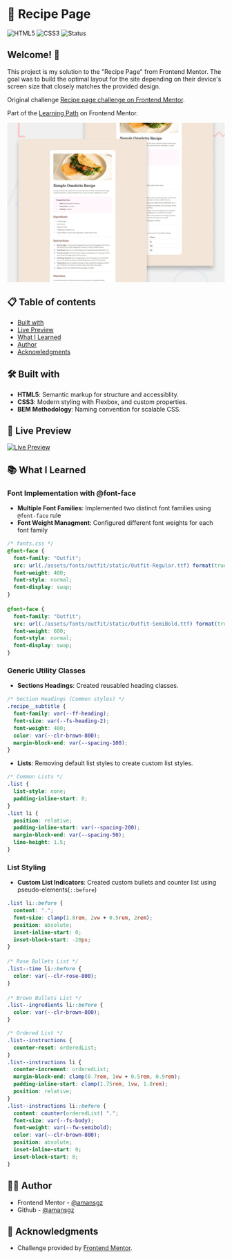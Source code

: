 # 🚀 Recipe Page

![HTML5](https://img.shields.io/badge/HTML5-E34F26?style=for-the-badge&logo=html5&logoColor=white) ![CSS3](https://img.shields.io/badge/CSS3-1572B6?style=for-the-badge&logoColor=white)
![Status](https://img.shields.io/badge/Status-Completed-success?style=for-the-badge)

## Welcome! 👋

This project is my solution to the "Recipe Page" from Frontend Mentor. The goal was to build the optimal layout for the site depending on their device's screen size that closely matches the provided design.

Original challenge [Recipe page challenge on Frontend Mentor](https://www.frontendmentor.io/challenges/recipe-page-KiTsR8QQKm).

Part of the [Learning Path](https://www.frontendmentor.io/learning-paths) on Frontend Mentor.

![Design preview for the Recipe Page coding challenge](./assets/images/preview.jpg)

## 📋 Table of contents

- [Built with](#-built-with)
- [Live Preview](#-live-preview)
- [What I Learned](#-what-i-learned)
- [Author](#-author)
- [Acknowledgments](#-acknowledgments)

## 🛠 Built with

- **HTML5**: Semantic markup for structure and accessiblity.
- **CSS3**: Modern styling with Flexbox, and custom properties.
- **BEM Methodology**: Naming convention for scalable CSS.

## 🔗 Live Preview

[![Live Preview](https://img.shields.io/badge/Demo-Live-00BCD4?style=for-the-badge)](https://amansgz.github.io/recipe-page)

## 📚 What I Learned

### Font Implementation with @font-face

- **Multiple Font Families**: Implemented two distinct font families using `@font-face` rule
- **Font Weight Managment**: Configured different font weights for each font family

```css
/* fonts.css */
@font-face {
  font-family: "Outfit";
  src: url(./assets/fonts/outfit/static/Outfit-Regular.ttf) format(truetype);
  font-weight: 400;
  font-style: normal;
  font-display: swap;
}

@font-face {
  font-family: "Outfit";
  src: url(./assets/fonts/outfit/static/Outfit-SemiBold.ttf) format(truetype);
  font-weight: 600;
  font-style: normal;
  font-display: swap;
}
```

### Generic Utility Classes

- **Sections Headings**: Created reusabled heading classes.

```css
/* Section Headings (Common styles) */
.recipe__subtitle {
  font-family: var(--ff-heading);
  font-size: var(--fs-heading-2);
  font-weight: 400;
  color: var(--clr-brown-800);
  margin-block-end: var(--spacing-100);
}
```

- **Lists**: Removing default list styles to create custom list styles.

```css
/* Common Lists */
.list {
  list-style: none;
  padding-inline-start: 0;
}
.list li {
  position: relative;
  padding-inline-start: var(--spacing-200);
  margin-block-end: var(--spacing-50);
  line-height: 1.5;
}
```

### List Styling

- **Custom List Indicators**: Created custom bullets and counter list using pseudo-elements(`::before`)

```css
.list li::before {
  content: ".";
  font-size: clamp(1.8rem, 2vw + 0.5rem, 2rem);
  position: absolute;
  inset-inline-start: 0;
  inset-block-start: -20px;
}

/* Rose Bullets List */
.list--time li::before {
  color: var(--clr-rose-800);
}

/* Brown Bullets List */
.list--ingredients li::before {
  color: var(--clr-brown-800);
}
```

```css
/* Ordered List */
.list--instructions {
  counter-reset: orderedList;
}
.list--instructions li {
  counter-increment: orderedList;
  margin-block-end: clamp(0.7rem, 1vw + 0.5rem, 0.9rem);
  padding-inline-start: clamp(1.75rem, 1vw, 1.8rem);
  position: relative;
}
.list--instructions li::before {
  content: counter(orderedList) ".";
  font-size: var(--fs-body);
  font-weight: var(--fw-semibold);
  color: var(--clr-brown-800);
  position: absolute;
  inset-inline-start: 0;
  inset-block-start: 0;
}
```

## 👩‍💻 Author

- Frontend Mentor - [@amansgz](https://www.frontendmentor.io/profile/amansgz)
- Github - [@amansgz](https://www.github.com/amansgz)

## 🙌 Acknowledgments

- Challenge provided by [Frontend Mentor](https://www.frontendmentor.io).
